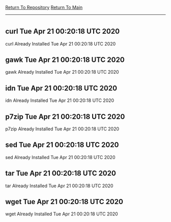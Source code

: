 [Return To Repository](https://github.com/deathbybandaid/piholeparser/)
[Return To Main](https://github.com/deathbybandaid/piholeparser/blob/master/RecentRunLogs/Mainlog.md)
____________________________________
# 
## curl Tue Apr 21 00:20:18 UTC 2020
curl Already Installed Tue Apr 21 00:20:18 UTC 2020
## gawk Tue Apr 21 00:20:18 UTC 2020
gawk Already Installed Tue Apr 21 00:20:18 UTC 2020
## idn Tue Apr 21 00:20:18 UTC 2020
idn Already Installed Tue Apr 21 00:20:18 UTC 2020
## p7zip Tue Apr 21 00:20:18 UTC 2020
p7zip Already Installed Tue Apr 21 00:20:18 UTC 2020
## sed Tue Apr 21 00:20:18 UTC 2020
sed Already Installed Tue Apr 21 00:20:18 UTC 2020
## tar Tue Apr 21 00:20:18 UTC 2020
tar Already Installed Tue Apr 21 00:20:18 UTC 2020
## wget Tue Apr 21 00:20:18 UTC 2020
wget Already Installed Tue Apr 21 00:20:18 UTC 2020
